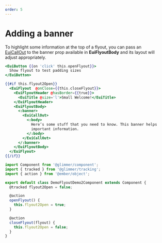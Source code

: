 ```yaml
---
order: 5
---
```


# Adding a banner

<EuiSpacer />

<EuiText>
  <p>

To highlight some information at the top of a flyout, you can pass an <a href="/docs/core/docs/display/callout">EuiCallOut</a> to the <EuiCode>banner</EuiCode> prop available in <strong>EuiFlyoutBody</strong> and its layout will adjust appropriately.

  </p>
  </EuiText>

```hbs template
<EuiButton {{on 'click' this.openFlyout}}>
  Show flyout to test padding sizes
</EuiButton>

{{#if this.flyout2Open}}
  <EuiFlyout  @onClose={{this.closeFlyout}}>
    <EuiFlyoutHeader @hasBorder={{true}}>
      <EuiTitle @size='l'>Small Welcome!</EuiTitle>
    </EuiFlyoutHeader>
    <EuiFlyoutBody>
      <:banner>
        <EuiCallOut>
          <:body>
            Here’s some stuff that you need to know. This banner helps highlight
            important information.
          </:body>
        </EuiCallOut>
      </:banner>
    </EuiFlyoutBody>
  </EuiFlyout>
{{/if}}
```

```js component
import Component from '@glimmer/component';
import { tracked } from '@glimmer/tracking';
import { action } from '@ember/object';

export default class DemoFlyoutDemo2Component extends Component {
  @tracked flyout2Open = false;

  @action
  openFlyout() {
    this.flyout2Open = true;
  }

  @action
  closeFlyout(flyout) {
    this.flyout2Open = false;
  }
}
```
